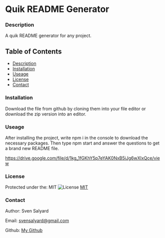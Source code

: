 # Quik README Generator

### Description

A quik README generator for any project.

## Table of Contents

- [Description](#description)
- [Installation](#installation)
- [Useage](#useage)
- [License](#license)
- [Contact](#Contact)

### Installation

Download the file from github by cloning them into your file editor or download the zip version into an editor.

### Useage

After installing the project, write npm i in the console to download the necessary packages. Then type npm start and answer the questions to get a brand new README file.

https://drive.google.com/file/d/1kg_1fGKhY5p7eYAK0NxB5iJg6wXIxQce/view

### License

Protected under the: MIT ![License](https://img.shields.io/badge/License-MIT-yellow.svg) [MIT](https://opensource.org/licenses/MIT)

### Contact

Author: Sven Salyard 

Email: svensalyard@gmail.com

Github: [My Github](https://github.com/svensalyard)
